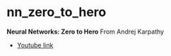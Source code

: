 # nn_zero_to_hero
**Neural Networks: Zero to Hero** From Andrej Karpathy

- [Youtube link](https://www.youtube.com/playlist?list=PLAqhIrjkxbuWI23v9cThsA9GvCAUhRvKZ)
